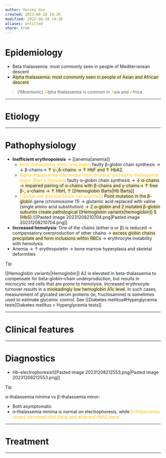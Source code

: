 ```yaml
---
author: Harvey Guo
created: 2023-08-28 14:20
modified: 2023-08-28 14:20
aliases: Untitled
share: true
---
```

# Epidemiology
- Beta thalassemia:<font color="#ffc000"></font> most commonly seen in people of Mediterranean descent
- <span style="background:rgba(240, 200, 0, 0.2)">Alpha thalassemia: most commonly seen in people of Asian and African descent</span>
>[!Mnemonic] 
><font color="#ffc000">A</font>lpha thalassemia is common in <font color="#ffc000">A</font>sia and <font color="#ffc000">A</font>frica.

---
# Etiology


---
# Pathophysiology
- **Inefficient erythropoiesis** → [[anemia|anemia]] 
	- <font color="#ffc000">Beta-thalassemia minor and major</font>: faulty β-globin chain synthesis → ↓ β-chains→ <span style="background:rgba(240, 200, 0, 0.2)">↑ γ-,δ-chains → ↑ HbF and ↑ HbA2. </span>
	- <font color="#ffc000">Alpha-thalassemia intermedia (HbH disease) and alpha-thalassemia major (Bart's disease)</font>: faulty α-globin chain synthesis → <span style="background:rgba(240, 200, 0, 0.2)">↓ α-chains → impaired pairing of α-chains with β-chains and γ-chains→ ↑ free β-, γ-chains → ↑ HbH, ↑ [[Hemoglobin Barts|Hb Barts]] </span>
	- <font color="#ffc000">[[Sickle cell disease|Sickle cell anemia]]</font>: <span style="background:rgba(240, 200, 0, 0.2)">Point mutation in the β-globin</span> gene (chromosome 11) → glutamic acid replaced with valine (single amino acid substitution) → <span style="background:rgba(240, 200, 0, 0.2)">2 α-globin and 2 mutated β-globin subunits create pathological [[Hemoglobin variants|hemoglobin]] S (HbS).</span>![[Pasted image 20231208210704.png|Pasted image 20231208210704.png]]
- **Increased hemolysis**: One of the chains (either α or β) is reduced → compensatory overproduction of other chains → <span style="background:rgba(240, 200, 0, 0.2)">excess globin chains precipitate and form inclusions within RBCs</span> → erythrocyte instability with hemolysis 
- Anemia → ↑ erythropoietin → bone marrow hyperplasia and skeletal deformities
>[!tip] 
>[[Hemoglobin variants|Hemoglobin]] A2 is elevated in beta-thalassemia to compensate for beta-globin–chain underproduction, but results in microcytic red cells that are prone to hemolysis.  Increased erythrocyte turnover results in a <span style="background:rgba(240, 200, 0, 0.2)">misleadingly low hemoglobin A1c level</span>.  In such cases, measurement of glycated serum proteins (ie, fructosamine) is sometimes used to estimate glycemic control. See [[Diabetes mellitus#Hyperglycemia tests|Diabetes mellitus > Hyperglycemia tests]]

---
# Clinical features


---
# Diagnostics
- Hb-electrophoresis![[Pasted image 20231208212553.png|Pasted image 20231208212553.png]]
>[!tip] 
>α-thalassemia minima vs β-thalassemia minor:
>- Both asymptomatic
>- α-thalassemia minima is normal on electrophoresis, while <font color="#ffc000">β-thalassemia shows narrowed HbA band and widened HbA2 band</font>

---
# Treatment


---
